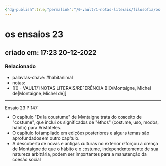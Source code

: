 ```yaml
---
{"dg-publish":true,"permalink":"/0-vault/1-notas-literais/filosofia/os-ensaios-23/","tags":["habitanimal"],"dgHomeLink":true,"dgShowLocalGraph":true,"dgShowFileTree":true,"noteIcon":""}
---
```


# os ensaios 23
## criado em: 17:23 20-12-2022

### Relacionado
- palavras-chave: #habitanimal 
- notas: 
- [[0 - VAULT/1 NOTAS LITERAIS/REFERÊNCIA BIO/Montaigne, Michel de\|Montaigne, Michel de]]
---
Ensaio 23
P 147

 - O capítulo "De la coustume" de Montaigne trata do conceito de "costume", que inclui os significados de "ěthos" (costume, uso, modos, hábito) para Aristóteles.
 - O capítulo foi ampliado em edições posteriores e alguns temas são aprofundados em outro capítulo.
 - A descoberta de novas e antigas culturas no exterior reforçou a crença de Montaigne de que o hábito e o costume, independentemente de sua natureza arbitrária, podem ser importantes para a manutenção da coesão social.
